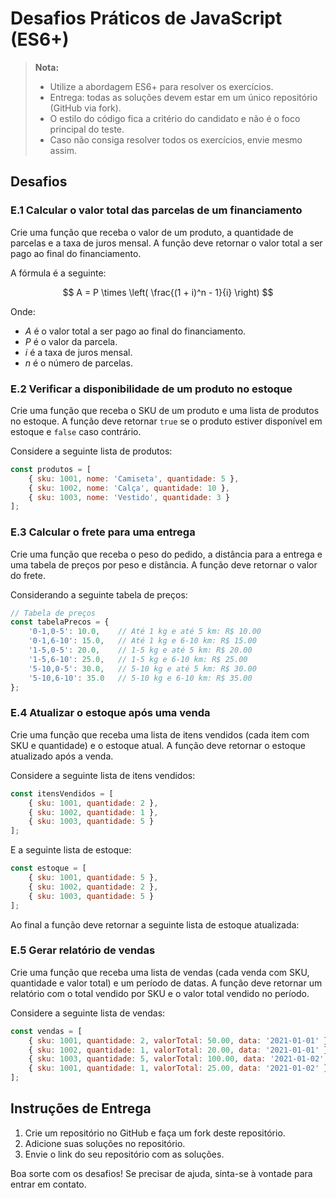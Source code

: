 # Desafios Práticos de JavaScript (ES6+)

> **Nota:**
>  - Utilize a abordagem ES6+ para resolver os exercícios.
>  - Entrega: todas as soluções devem estar em um único repositório (GitHub via fork).
>  - O estilo do código fica a critério do candidato e não é o foco principal do teste.
>  - Caso não consiga resolver todos os exercícios, envie mesmo assim.

## Desafios

### E.1 Calcular o valor total das parcelas de um financiamento

Crie uma função que receba o valor de um produto, a quantidade de parcelas e a taxa de juros mensal. A função deve retornar o valor total a ser pago ao final do financiamento.

A fórmula é a seguinte:

$$ A = P \times \left( \frac{(1 + i)^n - 1}{i} \right) $$

Onde:
- $A$ é o valor total a ser pago ao final do financiamento.
- $P$ é o valor da parcela.
- $i$ é a taxa de juros mensal.
- $n$ é o número de parcelas.

### E.2 Verificar a disponibilidade de um produto no estoque

Crie uma função que receba o SKU de um produto e uma lista de produtos no estoque. A função deve retornar `true` se o produto estiver disponível em estoque e `false` caso contrário.

Considere a seguinte lista de produtos:

```javascript
const produtos = [
    { sku: 1001, nome: 'Camiseta', quantidade: 5 },
    { sku: 1002, nome: 'Calça', quantidade: 10 },
    { sku: 1003, nome: 'Vestido', quantidade: 3 }
];
```

### E.3 Calcular o frete para uma entrega

Crie uma função que receba o peso do pedido, a distância para a entrega e uma tabela de preços por peso e distância. A função deve retornar o valor do frete.

Considerando a seguinte tabela de preços:

```javascript
// Tabela de preços
const tabelaPrecos = {
    '0-1,0-5': 10.0,    // Até 1 kg e até 5 km: R$ 10.00
    '0-1,6-10': 15.0,   // Até 1 kg e 6-10 km: R$ 15.00
    '1-5,0-5': 20.0,    // 1-5 kg e até 5 km: R$ 20.00
    '1-5,6-10': 25.0,   // 1-5 kg e 6-10 km: R$ 25.00
    '5-10,0-5': 30.0,   // 5-10 kg e até 5 km: R$ 30.00
    '5-10,6-10': 35.0   // 5-10 kg e 6-10 km: R$ 35.00
};
```

### E.4 Atualizar o estoque após uma venda

Crie uma função que receba uma lista de itens vendidos (cada item com SKU e quantidade) e o estoque atual. A função deve retornar o estoque atualizado após a venda.

Considere a seguinte lista de itens vendidos:

```javascript
const itensVendidos = [
    { sku: 1001, quantidade: 2 },
    { sku: 1002, quantidade: 1 },
    { sku: 1003, quantidade: 5 }
];
```

E a seguinte lista de estoque:

```javascript
const estoque = [
    { sku: 1001, quantidade: 5 },
    { sku: 1002, quantidade: 2 },
    { sku: 1003, quantidade: 5 }
];
```

Ao final a função deve retornar a seguinte lista de estoque atualizada:

### E.5 Gerar relatório de vendas

Crie uma função que receba uma lista de vendas (cada venda com SKU, quantidade e valor total) e um período de datas. A função deve retornar um relatório com o total vendido por SKU e o valor total vendido no período.

Considere a seguinte lista de vendas:

```javascript
const vendas = [
    { sku: 1001, quantidade: 2, valorTotal: 50.00, data: '2021-01-01' },
    { sku: 1002, quantidade: 1, valorTotal: 20.00, data: '2021-01-01' },
    { sku: 1003, quantidade: 5, valorTotal: 100.00, data: '2021-01-02' },
    { sku: 1001, quantidade: 1, valorTotal: 25.00, data: '2021-01-02' }
];

```


## Instruções de Entrega

1. Crie um repositório no GitHub e faça um fork deste repositório.
2. Adicione suas soluções no repositório.
3. Envie o link do seu repositório com as soluções.

Boa sorte com os desafios! Se precisar de ajuda, sinta-se à vontade para entrar em contato.